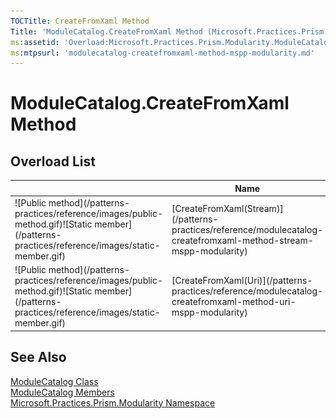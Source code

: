 ```yaml
---
TOCTitle: CreateFromXaml Method
Title: 'ModuleCatalog.CreateFromXaml Method (Microsoft.Practices.Prism.Modularity)'
ms:assetid: 'Overload:Microsoft.Practices.Prism.Modularity.ModuleCatalog.CreateFromXaml'
ms:mtpsurl: 'modulecatalog-createfromxaml-method-mspp-modularity.md'
---
```


# ModuleCatalog.CreateFromXaml Method

## Overload List

<table>
<thead>
<tr class="header">
<th> </th>
<th>Name</th>
<th>Description</th>
</tr>
</thead>
<tbody>
<tr class="odd">
<td>![Public method](/patterns-practices/reference/images/public-method.gif)![Static member](/patterns-practices/reference/images/static-member.gif)</td>
<td>[CreateFromXaml(Stream)](/patterns-practices/reference/modulecatalog-createfromxaml-method-stream-mspp-modularity)</td>
<td><div class="summary">
Creates a [ModuleCatalog](/patterns-practices/reference/modulecatalog-class-mspp-modularity) from XAML.
</div></td>
</tr>
<tr class="even">
<td>![Public method](/patterns-practices/reference/images/public-method.gif)![Static member](/patterns-practices/reference/images/static-member.gif)</td>
<td>[CreateFromXaml(Uri)](/patterns-practices/reference/modulecatalog-createfromxaml-method-uri-mspp-modularity)</td>
<td><div class="summary">
Creates a [ModuleCatalog](/patterns-practices/reference/modulecatalog-class-mspp-modularity) from a XAML included as an Application Resource.
</div></td>
</tr>
</tbody>
</table>

## See Also

[ModuleCatalog Class](/patterns-practices/reference/modulecatalog-class-mspp-modularity)  
[ModuleCatalog Members](/patterns-practices/reference/modulecatalog-members-mspp-modularity)  
[Microsoft.Practices.Prism.Modularity Namespace](/patterns-practices/reference/mspp-modularity-namespace)
